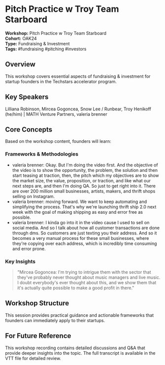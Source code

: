 # Pitch Practice w  Troy Team Starboard

**Workshop:** Pitch Practice w  Troy Team Starboard  
**Cohort:** OAK24  
**Type:** Fundraising & Investment  
**Tags:** #fundraising #pitching #investors

## Overview

This workshop covers essential aspects of fundraising & investment for startup founders in the Techstars accelerator program.

## Key Speakers

Lilliana Robinson, Mircea Gogoncea, Snow Lee / Runbear, Troy Henikoff (he/him) | MATH Venture Partners, valeria brenner

## Core Concepts

Based on the workshop content, founders will learn:


### Frameworks & Methodologies

- valeria brenner: Okay. But I'm doing the video first. And the objective of the video is to show the opportunity, the problem, the solution and then start teasing at traction, then, the pitch which my objectives are to show the market size, the value, proposition, or traction, and like what our next steps are, and then I'm doing QA. So just to get right into it. There are over 200 million small businesses, artists, makers, and thrift shops selling on Instagram.
- valeria brenner: moving forward. We want to keep automating and simplifying the process. That's why we're launching thrift ship 2.0 next week with the goal of making shipping as easy and error free as possible.
- valeria brenner: I kinda go into it in the video cause I used to sell on social media. And so I talk about how all customer transactions are done through dms. So customers are just texting you their address. And so it becomes a very manual process for these small businesses, where they're copying over each address, which is incredibly time consuming and error prone.

### Key Insights

> "Mircea Gogoncea: I'm trying to intrigue them with the sector that they've probably never thought about music managers and live music. I doubt everybody's ever thought about this, and we show them that it's actually quite possible to make a good profit in there."


## Workshop Structure

This session provides practical guidance and actionable frameworks that founders can immediately apply to their startups.

## For Future Reference

This workshop recording contains detailed discussions and Q&A that provide deeper insights into the topic. The full transcript is available in the VTT file for detailed review.
